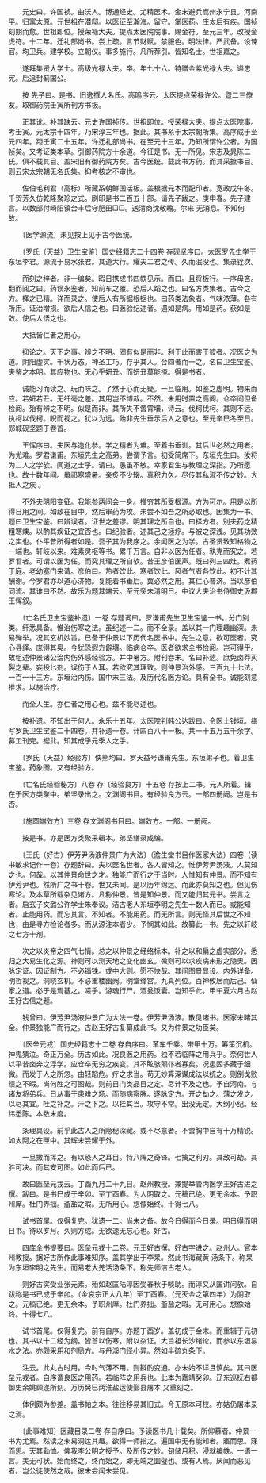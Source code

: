 <!-- { "loadSidebar": true } -->
　　元史曰。许国祯。曲沃人。博通经史。尤精医术。金末避兵嵩州永宁县。河南平。归寓太原。元世祖在潜邸。以医征至瀚海。留守。掌医药。庄太后有疾。国祯刻期而愈。世祖即位。授荣禄大夫。提点太医院院事。赐金符。至元三年。改授金虎符。十二年。迁礼部尚书。尝上疏。言节财赋。禁服色。明法律。严武备。设谏官。均卫兵。建学校。立朝仪。事多施行。凡所荐引。皆知名士。世祖嘉之。

　　遂拜集贤大学士。高级光禄大夫。卒。年七十六。特赠金紫光禄大夫。谥忠宪。后追封蓟国公。

　　按 先子曰。是书。旧逸撰人名氏。高鸣序云。太医提点荣禄许公。暨二三僚友。取御药院壬寅所刊方书板。

　　正其讹。补其缺云。元史许国祯传。世祖即位。授荣禄大夫。提点太医院事。考壬寅。元太宗十四年。乃宋淳三年也。据此。其书系于太宗朝所集。高序成于至元四年。距壬寅二十五年。许迁礼部尚书。在至元十三年。乃知所谓许公者。为国祯矣。又考证类本草。引御药院方十余道。今征是书。无一所见。宋志及晁陈二氏。俱不载其目。盖宋旧有御药院方矣。古今医统。载此书方药。而其采摭书目。则云宋太宗朝无名氏集。抑考核之不审也。

　　佐伯毛利君（高标）所藏系朝鲜国活板。盖根据元本而配印者。宽政戊午冬。千贺芳久仿乾隆聚珍之式。刷印是书二百五十部。请先子跋之。庚申春。先子建言。以数部付崎阳镇台丰后守肥田□□。送清商沈敬瞻。尔来 无消息。不知何故。

　　〔医学源流〕未见按上见于古今医统。

　　〔罗氏（天益）卫生宝鉴〕国史经籍志二十四卷 存砚坚序曰。太医罗先生学于东垣李君。源流于易水张君。其道大行。耀夫二君之传。久而泯没也。集录铨次。

　　而刻之梓者。非一编矣。暇日携成书四帙见示。而曰。且将板行。一序毋吝。翻而阅之曰。药误永鉴者。知前车之覆。恐后人蹈之也。曰名方类集者。古今之方。择之已精。详而录之。使后人有所据根据也。曰药类法象者。气味浓薄。各有所用。证治增损。欲后人信之也。曰医验纪述者。遇如是病。用如是药。获如是效。使后人悟之也。

　　大抵皆仁者之用心。

　　抑论之。天下之事。辨之不明。固有似是而非。利于此而害于彼者。况医之为道。阴阳虚实。千状万态。神圣工巧。存乎其人。合四者而一之。名曰卫生宝鉴。夫鉴之本明。其应物也。无心乎妍丑。而妍丑莫能掩。得是书者。

　　诚能习而读之。玩而味之。了然于心而无疑。一旦临用。如鉴之虚明。物来而应。若妍若丑。无纤毫之差。其用岂不博哉。不然。未用时置之高阁。仓卒间但备检阅。殆有辨之不明。似是而非。其所失不啻霄壤，诗云。伐柯伐柯。其则不远。执柯以伐柯。睨而视之。犹以为远。殆非先生垂示后人之意也。至元辛巳冬至日。郧城砚坚题于卷首。

　　王恽序曰。夫医与造化参。学之精者为难。至着书垂训。其后世必然之用者。为尤难。罗君谦甫。东垣先生之高弟。尝谓予言。初受简席下。东垣先生曰。汝将为二人之学欤。闻道之士乎。请曰。愚虽不敏。幸家君生与教理之深指。乃所愿也。故十数年间。虽祁寒盛暑。亲炙不少辍。真积力久。尽传其私淑不传之妙。大抵人之疾 。

　　不外夫阴阳变征。我能参两间会一身。推穷其所受根源。方为可尔。用是以所得日用之间。如敌在目中。然后审药为攻。未尝不如吾之所必取也。因集为一书。题曰卫生宝鉴。曰辨误者。证世之差谬。明其理之所自也。曰择方者。别夫药之精粗寒燠。以酌其疾证之宜否也。曰纪验者。述其己之拯疗。与被之深浅。见其功效之实也。仆平昔所得者如是。吾子其为我序之。余闻医之为学。古圣贤致知格物之一端也。轩岐以来。难素灵枢等书。累千万言。自非以医为任者。孰克而究之。若罗君者。可谓以医为任。而究其理之所自欤。昔王彦伯医声。既曰列三四灶。煮药于庭。老幼塞门来请。彦伯曰。热者饮此。寒者饮此。风者气者各饮此。初不计其酬谢。今罗君亦以道心济物。复能着书垂后。冀必然之用。其仁心普济。当以彦伯同流。其谁曰不然。故乐为题其端云。至元癸未清明日。中议大夫治书侍御史汲郡王恽叙。

　　〔亡名氏卫生宝鉴补遗〕一卷 存题词曰。罗谦甫先生卫生宝鉴一书。分门别类。纤悉具备。惟治伤寒之法。虽纪述一二。而不全录。盖以其一门理趣幽深。未易殚举。况其玄机妙旨。已备于仲景以下历代名医书中。先生之意。欲可医者。究心寻绎。庶得其奥。今犹恐遐方僻壤。临病仓卒。医者欲求全书检阅。岂可得乎。故粗述仲景诸公治内伤外感经验方。并中暑方。附刊卷末。名曰补遗。庶免卤莽灭裂之辈。妄投匕剂。误伤于人耳。若欲究其理致。则仲景治外感。三百九十七法。一百一十三方。东垣治内伤。国中末三法。及历代名医方论。具有全书。诚能刻意推求。以施治疗。

　　而全人生。亦仁者之用心也。兹不能尽述也。

　　按补遗。不知出于何人。永乐十五年。太医院判韩公达跋曰。令医士钱垣。缮写罗氏卫生宝鉴二十四卷。并补遗一卷。计四百八十一板。共一十五万五千余字。募工刊完。据此。知其成乎元季人之手。

　　〔罗氏（天益）经验方〕佚熊均曰。罗天益号谦甫先生。东垣弟子也。着卫生宝鉴。药象图。又有经验方。

　　〔亡名氏经验秘方〕八卷 存〔经验良方〕十五卷 存按上二书。元人所着。辑在于医方类聚中。弟坚录出之。文渊阁书目。有经验良方云。一部四册阙。岂是书否。

　　〔施圆端效方〕三卷 存文渊阁书目曰。端效方。一部。一册阙。

　　按是书。亦是医方类聚采辑本。弟坚缮录成编。

　　〔王氏（好古）伊芳尹汤液仲景广为大法〕（澹生堂书目作医家大法）四卷（读书敏求记作一卷）存题辞曰。夫以医名世者。各人皆知之。惟伊芳尹汤液。人莫知之也。何哉。以其仲景命世之才。独能广而行之于当时。人惟知有仲景。而不知有伊芳尹也。然所广之书十卷。世又未闻。是以历年绵远。而此亦莫知之也。但见伤寒论。及本草所载杂见诸方。凡称仲景。皆是知仲景。而又能归其元书。尝言之者。启玄子文潞公许学士朱奉议。洁古老人东垣李明之先生十数人而已。或能知者。止能用药。而忘其言。不知者。不能用药。而无所言。则无怪其后世之不知也，由是寻方检论者多。而从源注本者少。予悯其如此。故纂此一书。先之以轩岐之七方十剂。

　　次之以炎帝之四气七情。总之以仲景之经络标本。补之以和扁之虚实部分。悉归之大易生化之源。神则可以测天地之变化幽玄。微则可以求疾病未形之隐奥。因脉定证。因证制方。不必锱铢。或中大则。愿不快哉。其间图景显设。内外详备。明哲视之。洞晓玄机。不必重楼幽阙。明堂绛宫。九真列位。百神攸居而后己。仙家之道。必于是焉基之。嗟乎。游魂行尸。酒瓮饭囊。岂知乎此。甲午夏六月古赵王好古信之题。

　　钱曾曰。伊芳尹汤液仲景广为大法一卷。伊芳尹汤液。散见诸书。医家未睹其全。仲景独能广而行之。古赵王好古复纂成此书。又为仲景之功臣矣。

　　〔医垒元戎〕国史经籍志十二卷 存自序曰。革车千乘。带甲十万。筹策沉机。神鬼猜泣。奇正万全。历古如此。况良医之用药。独不若临阵之用兵乎。奈何世人以平昔卤奔之浮学。应仓卒无穷之疾变。其不眩骇颠仆者寡矣。况患固多藏于细微。而发于人之所忽。由轻蹈危。疗之求当。苟无妙算深谋成法以统之。则倒戈败绩之不暇。尚何胜之可图哉。则前日门类品目之定。尽计不及之也。予自河南。与诸友将弟兵。日从事于患难之场。而随病察脉。遂脉定方。开之劫之。薄之发之。以尽其宜。吐之补之。汗之下之。以挂其当。攻守不常。出没无定。大纲小纪。经纬悉陈。本数末度。

　　条理具设。前乎此古人之所隐秘深藏。或不尽意者。不啻胸中自有十万精锐。如太阿之在匣中。其辉未尝耀于外。

　　一旦撒而挥之。有以恐人之耳目。特八阵之奇锋。七擒之利刃。其敌可劫。其胜可决。而其安可图。如此而后已。

　　故曰医垒元戎云。丁酉九月二十九日。赵州教授。兼提举管内医学王好古进之撰。跋曰。是书巳成于辛卯。至丁酉春。为人阴取之。元稿已绝。更无余本。予职州庠。杜门养拙。齑盐之暇。无所用心。想像始终。十得七八。

　　试书首尾。仅得复完。犹遗一二。尚未之备。故今日得而今日录。明日得而明日书。待以岁月。久则方成。无欲速无忘心也。好古。

　　四库全书提要曰。医垒元戎十二卷。元王好古撰。好古字进之。赵州人。官本州教授。据好古所作此事难知序。盖其学出于李杲。然此书海藏黄 汤条下。称杲为东垣李明之先生。而易老大羌活汤条下。称先师洁古老人。

　　则好古实受业张元素。殆如赵匡陆淳因受春秋于啖助。而淳又从匡讲问欤。自跋称是书已成于辛卯。（金哀宗正大八年）至丁酉春。（元灭金之第四年）为阴取之。元稿已绝。更无余本。予职州庠。杜门养拙。齑盐之暇。无可用心。想像始终。十得七八。

　　试书首尾。仅得复完。前有自序。亦题丁酉岁。盖初成于金末。而重辑于元初也。其书以十二经为纲。皆首以伤寒。附以杂证。大旨祖长沙绪论。而参以东垣易水之法。亦颇采用和剂局方。与丹溪门径小异。然如半硫丸条下。

　　注云。此丸古时用。今时气薄不用。则斟酌变通。亦未始不详且慎矣。其曰医垒元戎者。自序谓良医之用药。若临阵之用兵也。此本为嘉靖癸卯。辽东巡抚右都御史余姚顾遂所刻。万历癸巳两淮盐运使鄞县屠本 又重刻之。

　　体例颇为参差。盖书帕之本。往往移易其旧式。今无原本可校。亦姑仍屠本录之焉。

　　〔此事难知〕医藏目录二卷 存自序曰。予读医书几十载矣。所仰慕者。仲景一书为尤焉。然读之未易洞达其趣。欲得一师指之。遍国中无有能知者。寤而思。寐而思。天其勤恤。俾我李公明之授予。及所传之妙。旬储月积。浸就编帙。一语一言。美无可状。始而终之。终而始之。即无端之圜璧也。或有人焉。厌闻而恶见者。岂公徒使然之哉。彼未尝闻未尝见。

